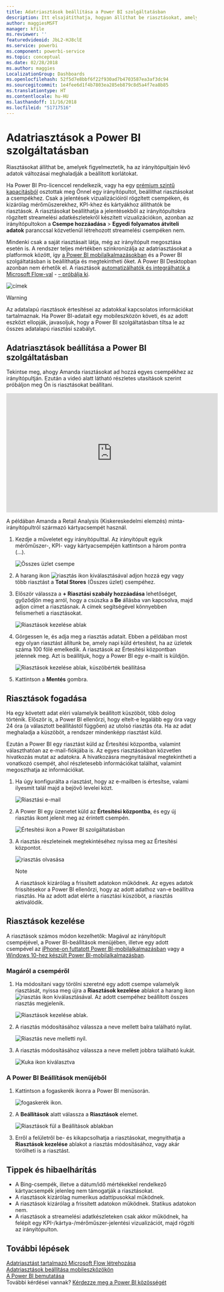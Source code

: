```yaml
---
title: Adatriasztások beállítása a Power BI szolgáltatásban
description: Itt elsajátíthatja, hogyan állíthat be riasztásokat, amelyek figyelmeztetik, ha az irányítópultjain lévő adatok változásai meghaladják a Microsoft Power BI szolgáltatásban beállított korlátokat.
author: maggiesMSFT
manager: kfile
ms.reviewer: ''
featuredvideoid: JbL2-HJ8clE
ms.service: powerbi
ms.component: powerbi-service
ms.topic: conceptual
ms.date: 02/28/2018
ms.author: maggies
LocalizationGroup: Dashboards
ms.openlocfilehash: 52f5d7e8bbf6f22f930ad7b4703587ea3af3dc94
ms.sourcegitcommit: 1e4fee6d1f4b7803ea285eb879c8d5a4f7ea8b85
ms.translationtype: HT
ms.contentlocale: hu-HU
ms.lasthandoff: 11/16/2018
ms.locfileid: "51717516"
---
```

# <a name="data-alerts-in-power-bi-service"></a>Adatriasztások a Power BI szolgáltatásban
Riasztásokat állíthat be, amelyek figyelmeztetik, ha az irányítópultjain lévő adatok változásai meghaladják a beállított korlátokat. 

Ha Power BI Pro-licenccel rendelkezik, vagy ha egy [prémium szintű kapacitásból](service-premium.md) osztottak meg Önnel egy irányítópultot, beállíthat riasztásokat a csempékhez. Csak a jelentések vizualizációiról rögzített csempéken, és kizárólag mérőműszerekhez, KPI-khez és kártyákhoz állíthatók be riasztások. A riasztásokat beállíthatja a jelentésekből az irányítópultokra rögzített streamelési adatkészletekről készített vizualizációkon, azonban az irányítópultokon a **Csempe hozzáadása** > **Egyedi folyamatos átviteli adatok** paranccsal közvetlenül létrehozott streamelési csempéken nem. 

Mindenki csak a saját riasztásait látja, még az irányítópult megosztása esetén is. A rendszer teljes mértékben szinkronizálja az adatriasztásokat a platformok között, így [a Power BI mobilalkalmazásokban](consumer/mobile/mobile-set-data-alerts-in-the-mobile-apps.md) és a Power BI szolgáltatásban is beállíthatja és megtekintheti őket. A Power BI Desktopban azonban nem érhetők el. A riasztások [automatizálhatók és integrálhatók a Microsoft Flow-val](https://flow.microsoft.com) - [– próbálja ki](service-flow-integration.md).

![címek](media/service-set-data-alerts/powerbi-alert-types-new.png)

> [!WARNING]
> Az adatalapú riasztások értesítései az adatokkal kapcsolatos információkat tartalmaznak. Ha Power BI-adatait egy mobileszközön követi, és az adott eszközt ellopják, javasoljuk, hogy a Power BI szolgáltatásban tiltsa le az összes adatalapú riasztási szabályt.
> 
> 

## <a name="set-data-alerts-in-power-bi-service"></a>Adatriasztások beállítása a Power BI szolgáltatásban
Tekintse meg, ahogy Amanda riasztásokat ad hozzá egyes csempékhez az irányítópultján. Ezután a videó alatt látható részletes utasítások szerint próbáljon meg Ön is riasztásokat beállítani.

<iframe width="560" height="315" src="https://www.youtube.com/embed/JbL2-HJ8clE" frameborder="0" allowfullscreen></iframe>

A példában Amanda a Retail Analysis (Kiskereskedelmi elemzés) minta-irányítópultról származó kártyacsempét használ.

1. Kezdje a műveletet egy irányítópulttal. Az irányítópult egyik mérőműszer-, KPI- vagy kártyacsempéjén kattintson a három pontra (...).
   
   ![Összes üzlet csempe](media/service-set-data-alerts/powerbi-card.png)
2. A harang ikon ![riasztás ikon](media/service-set-data-alerts/power-bi-bell-icon.png) kiválasztásával adjon hozzá egy vagy több riasztást a **Total Stores** (Összes üzlet) csempéhez.
   
1. Először válassza a **+ Riasztási szabály hozzáadása** lehetőséget, győződjön meg arról, hogy a csúszka a **Be** állásba van kapcsolva, majd adjon címet a riasztásnak. A címek segítségével könnyebben felismerheti a riasztásokat.
   
   ![Riasztások kezelése ablak](media/service-set-data-alerts/powerbi-alert-title.png)
4. Görgessen le, és adja meg a riasztás adatait.  Ebben a példában most egy olyan riasztást állítunk be, amely napi küld értesítést, ha az üzletek száma 100 fölé emelkedik. A riasztások az Értesítési központban jelennek meg. Azt is beállítjuk, hogy a Power BI egy e-mailt is küldjön.
   
   ![Riasztások kezelése ablak, küszöbérték beállítása](media/service-set-data-alerts/power-bi-set-alert-details.png)
5. Kattintson a **Mentés** gombra.

## <a name="receiving-alerts"></a>Riasztások fogadása
Ha egy követett adat eléri valamelyik beállított küszöböt, több dolog történik. Először is, a Power BI ellenőrzi, hogy eltelt-e legalább egy óra vagy 24 óra (a választott beállítástól függően) az utolsó riasztás óta. Ha az adat meghaladja a küszöböt, a rendszer mindenképp riasztást küld.

Ezután a Power BI egy riasztást küld az Értesítési központba, valamint választhatóan az e-mail-fiókjába is. Az egyes riasztásokban közvetlen hivatkozás mutat az adatokra. A hivatkozásra megnyitásával megtekintheti a vonatkozó csempét, ahol részletesebb információkat találhat, valamint megoszthatja az információkat.  

1. Ha úgy konfigurálta a riasztást, hogy az e-mailben is értesítse, valami ilyesmit talál majd a bejövő levelei közt.
   
   ![Riasztási e-mail](media/service-set-data-alerts/powerbi-alerts-email.png)
2. A Power BI egy üzenetet küld az **Értesítési központba**, és egy új riasztás ikont jelenít meg az érintett csempén.
   
   ![Értesítési ikon a Power BI szolgáltatásban](media/service-set-data-alerts/powerbi-alert-notifications.png)
3. A riasztás részleteinek megtekintéséhez nyissa meg az Értesítési központot.
   
    ![riasztás olvasása](media/service-set-data-alerts/powerbi-alert-notfication.png)
   
   > [!NOTE]
   > A riasztások kizárólag a frissített adatokon működnek. Az egyes adatok frissítésekor a Power BI ellenőrzi, hogy az adott adathoz van-e beállítva riasztás. Ha az adott adat elérte a riasztási küszöböt, a riasztás aktiválódik.
   > 
   > 

## <a name="managing-alerts"></a>Riasztások kezelése
A riasztások számos módon kezelhetők: Magával az irányítópult csempéjével, a Power BI-beállítások menüjében, illetve egy adott csempével az [iPhone-on futtatott Power BI-mobilalkalmazásban](consumer/mobile/mobile-set-data-alerts-in-the-mobile-apps.md) vagy a [Windows 10-hez készült Power BI-mobilalkalmazásban](consumer/mobile/mobile-set-data-alerts-in-the-mobile-apps.md).

### <a name="from-the-tile-itself"></a>Magáról a csempéről
1. Ha módosítani vagy törölni szeretné egy adott csempe valamelyik riasztását, nyissa meg újra a **Riasztások kezelése** ablakot a harang ikon ![riasztás ikon](media/service-set-data-alerts/power-bi-bell-icon.png) kiválasztásával. Az adott csempéhez beállított összes riasztás megjelenik.
   
    ![Riasztások kezelése ablak](media/service-set-data-alerts/powerbi-see-alerts.png).
2. A riasztás módosításához válassza a neve mellett balra található nyilat.
   
    ![Riasztás neve melletti nyíl](media/service-set-data-alerts/powerbi-see-alerts-arrow.png).
3. A riasztás módosításához válassza a neve mellett jobbra található kukát.
   
      ![Kuka ikon kiválasztva](media/service-set-data-alerts/powerbi-see-alerts-delete.png)

### <a name="from-the-power-bi-settings-menu"></a>A Power BI Beállítások menüjéből
1. Kattintson a fogaskerék ikonra a Power BI menüsorán.
   
    ![fogaskerék ikon](media/service-set-data-alerts/powerbi-gear-icon.png).
2. A **Beállítások** alatt válassza a **Riasztások** elemet.
   
    ![Riasztások fül a Beállítások ablakban](media/service-set-data-alerts/powerbi-alert-settings.png)
3. Erről a felületről be- és kikapcsolhatja a riasztásokat, megnyithatja a **Riasztások kezelése** ablakot a riasztás módosításához, vagy akár törölheti is a riasztást.

## <a name="tips-and-troubleshooting"></a>Tippek és hibaelhárítás
* A Bing-csempék, illetve a dátum/idő mértékekkel rendelkező kártyacsempék jelenleg nem támogatják a riasztásokat.
* A riasztások kizárólag numerikus adattípusokkal működnek.
* A riasztások kizárólag a frissített adatokon működnek. Statikus adatokon nem.
* A riasztások a streamelési adatkészleteken csak akkor működnek, ha felépít egy KPI-/kártya-/mérőműszer-jelentési vizualizációt, majd rögzíti az irányítópulton.

## <a name="next-steps"></a>További lépések
[Adatriasztást tartalmazó Microsoft Flow létrehozása](service-flow-integration.md)    
[Adatriasztások beállítása mobileszközökön](consumer/mobile/mobile-set-data-alerts-in-the-mobile-apps.md)    
[A Power BI bemutatása](power-bi-overview.md)    
További kérdései vannak? [Kérdezze meg a Power BI közösségét](http://community.powerbi.com/)

